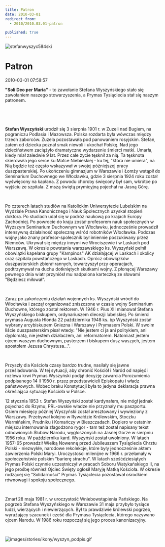 ```yaml
---
title: Patron
date: 2010-03-01
redirect_from: 
  - 2010/2010.03.01-patron

published: true
---
```



![stefanwyszyc584ski](images/stories/osoby/stefanwyszyc584ski.jpg)

# Patron

<time>2010-03-01 07:58:57</time>


**"Soli Deo per Maria"** - to zawołanie Stefana Wyszyńskiego stało się zawołaniem naszego stowarzyszenia, a Prymas Tysiąclecia stał się naszym patronem.


 




 


**Stefan Wyszyński** urodził się 3 sierpnia 1901 r. w Zuzeli nad Bugiem, na pograniczu Podlasia i Mazowsza. Polska rozdarta była wówczas między trzech zaborców. Zuzela pozostawała pod panowaniem rosyjskim. Stefan, zatem od dziecka poznał smak niewoli i ukochał Polskę. Nad jego dzieciństwem zaciążyło dramatyczne wydarzenie śmierci matki. Umarła, kiedy miał zaledwie 9 lat. Przez całe życie tęsknił za nią. Ta tęsknota skierowała jego serce ku Matce Niebieskiej - ku tej, "która nie umiera", na Nią będzie też często wskazywał w swojej późniejszej pracy duszpasterskiej. Po ukończeniu gimnazjum w Warszawie i Łomży wstąpił do Seminarium Duchownego we Włocławku, gdzie 3 sierpnia 1924 roku został wyświęcony na kapłana. Z powodu choroby święcony był sam, wkrótce po wyjściu ze szpitala. Z mszą świętą prymicyjną pojechał na Jasną Górę.


 


Po czterech latach studiów na Katolickim Uniwersytecie Lubelskim na Wydziale Prawa Kanonicznego i Nauk Społecznych uzyskał stopień doktora. Po studiach udał się w podróż naukową po krajach Europy Zachodniej. Po powrocie do kraju został profesorem nauk społecznych w Wyższym Seminarium Duchownym we Włocławku, jednocześnie prowadził intensywną działalność społeczną wśród robotników Włocławka. Podczas wojny jako znany profesor-społecznik był imiennie poszukiwany przez Niemców. Ukrywał się między innymi we Wrociszewie i w Laskach pod Warszawą. W okresie powstania warszawskiego ks. Wyszyński pełnił obowiązki kapelana grupy "Kampinos" AK działającej w Laskach i okolicy oraz szpitala powstańczego w Laskach. Oprócz obowiązków duszpasterskich zbierał rannych, towarzyszył przy operacjach, podtrzymywał na duchu dotkniętych skutkami wojny. Z płonącej Warszawy pewnego dnia wiatr przyniósł mu nadpalona karteczkę ze słowami "Będziesz miłował".


 


Zaraz po zakończeniu działań wojennych ks. Wyszyński wrócił do Włocławka i zaczął organizować zniszczone w czasie wojny Seminarium Duchowne, którego został rektorem. W 1946 r. Pius XII mianował Stefana Wyszyńskiego biskupem, ordynariuszem diecezji lubelskiej. Po śmierci prymasa Augusta Hlonda 22 października 1948 ks. bp Wyszyński został wybrany arcybiskupem Gniezna i Warszawy i Prymasem Polski. W swoim liście duszpasterskim pisał wtedy: "Nie jestem ci ja ani politykiem, ani dyplomatą, nie jestem działaczem, ani reformatorem. Natomiast jestem ojcem waszym duchownym, pasterzem i biskupem dusz waszych, jestem apostołem Jezusa Chrystusa...".


 


Przyszły dla Kościoła czasy bardzo trudne, nasilały się jawne prześladowania. W tej sytuacji, aby chronić Kościół i Naród od napięć i rozlewu krwi Prymas Wyszyński podjął decyzję zawarcia Porozumienia podpisanego 14 II 1950 r. przez przedstawicieli Episkopatu i władz państwowych. Wobec braku Konstytucji była to jedyna deklaracja prawna określająca sytuację Kościoła w Polsce.

12 stycznia 1953 r. Stefan Wyszyński został kardynałem, nie mógł jednak pojechać do Rzymu, PRL-owskie władze nie przyznały mu paszportu. Osiem miesięcy później Wyszyński został aresztowany i wywieziony z Warszawy. Przebywał kolejno w Rywałdzie Królewskim, Stoczku Warmińskim, Prudniku i Komańczy w Bieszczadach. Dopiero w ostatnim miejscu internowania złagodzono rygor - tam też został napisany tekst odnowionych Ślubów Narodu, wygłoszonych na Jasnej Górze w sierpniu 1956 roku. W październiku kard. Wyszyński został uwolniony. W latach 1957-65 prowadził Wielką Nowennę przed Jubileuszem Tysiąclecia Chrztu Polski - niezwykłe, narodowe rekolekcje, które były jednocześnie aktem zawierzenia Polski Maryi. Uroczystości milenijne w 1966 r. przełamały w społeczeństwie polskim "barierę strachu". W latach sześćdziesiątych Prymas Polski czynnie uczestniczył w pracach Soboru Watykańskiego II, na jego prośbę również Ojciec Święty ogłosił Maryję Matką Kościoła. W okresie rodzącej się "Solidarności" Prymas Tysiąclecia pozostawał ośrodkiem równowagi i spokoju społecznego.


 


Zmarł 28 maja 1981 r. w uroczystość Wniebowstąpienia Pańskiego. Na pogrzeb Stefana Wyszyńskiego w Warszawie 31 maja przybyło tysiące ludzi, wierzących i niewierzących. Był to prawdziwie królewski pogrzeb, wyrażający szacunek i cześć dla Prymasa Tysiąclecia, którego nazywano ojcem Narodu. W 1986 roku rozpoczął się jego proces kanonizacyjny.


 

![images/stories/ikony/wyszyn_podpis.gif](images/stories/ikony/wyszyn_podpis.gif)




<!--{{json:{"created_date":"2010-03-01 07:58:57","publish_down":"0000-00-00 00:00:00","id":"76"}}}-->